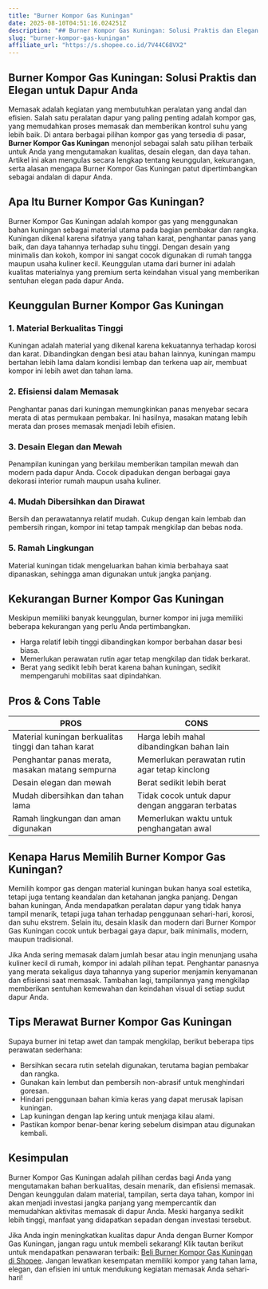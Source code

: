 ```yaml
---
title: "Burner Kompor Gas Kuningan"
date: 2025-08-10T04:51:16.024251Z
description: "## Burner Kompor Gas Kuningan: Solusi Praktis dan Elegan untuk Dapur Anda..."
slug: "burner-kompor-gas-kuningan"
affiliate_url: "https://s.shopee.co.id/7V44C68VX2"
---
```

## Burner Kompor Gas Kuningan: Solusi Praktis dan Elegan untuk Dapur Anda

Memasak adalah kegiatan yang membutuhkan peralatan yang andal dan efisien. Salah satu peralatan dapur yang paling penting adalah kompor gas, yang memudahkan proses memasak dan memberikan kontrol suhu yang lebih baik. Di antara berbagai pilihan kompor gas yang tersedia di pasar, **Burner Kompor Gas Kuningan** menonjol sebagai salah satu pilihan terbaik untuk Anda yang mengutamakan kualitas, desain elegan, dan daya tahan. Artikel ini akan mengulas secara lengkap tentang keunggulan, kekurangan, serta alasan mengapa Burner Kompor Gas Kuningan patut dipertimbangkan sebagai andalan di dapur Anda.

## Apa Itu Burner Kompor Gas Kuningan?

Burner Kompor Gas Kuningan adalah kompor gas yang menggunakan bahan kuningan sebagai material utama pada bagian pembakar dan rangka. Kuningan dikenal karena sifatnya yang tahan karat, penghantar panas yang baik, dan daya tahannya terhadap suhu tinggi. Dengan desain yang minimalis dan kokoh, kompor ini sangat cocok digunakan di rumah tangga maupun usaha kuliner kecil. Keunggulan utama dari burner ini adalah kualitas materialnya yang premium serta keindahan visual yang memberikan sentuhan elegan pada dapur Anda.

## Keunggulan Burner Kompor Gas Kuningan

### 1. Material Berkualitas Tinggi

Kuningan adalah material yang dikenal karena kekuatannya terhadap korosi dan karat. Dibandingkan dengan besi atau bahan lainnya, kuningan mampu bertahan lebih lama dalam kondisi lembap dan terkena uap air, membuat kompor ini lebih awet dan tahan lama.

### 2. Efisiensi dalam Memasak

Penghantar panas dari kuningan memungkinkan panas menyebar secara merata di atas permukaan pembakar. Ini hasilnya, masakan matang lebih merata dan proses memasak menjadi lebih efisien.

### 3. Desain Elegan dan Mewah

Penampilan kuningan yang berkilau memberikan tampilan mewah dan modern pada dapur Anda. Cocok dipadukan dengan berbagai gaya dekorasi interior rumah maupun usaha kuliner.

### 4. Mudah Dibersihkan dan Dirawat

Bersih dan perawatannya relatif mudah. Cukup dengan kain lembab dan pembersih ringan, kompor ini tetap tampak mengkilap dan bebas noda.

### 5. Ramah Lingkungan

Material kuningan tidak mengeluarkan bahan kimia berbahaya saat dipanaskan, sehingga aman digunakan untuk jangka panjang.

## Kekurangan Burner Kompor Gas Kuningan

Meskipun memiliki banyak keunggulan, burner kompor ini juga memiliki beberapa kekurangan yang perlu Anda pertimbangkan.

- Harga relatif lebih tinggi dibandingkan kompor berbahan dasar besi biasa.
- Memerlukan perawatan rutin agar tetap mengkilap dan tidak berkarat.
- Berat yang sedikit lebih berat karena bahan kuningan, sedikit mempengaruhi mobilitas saat dipindahkan.

## Pros & Cons Table

| **PROS** | **CONS** |
|---|---|
| Material kuningan berkualitas tinggi dan tahan karat | Harga lebih mahal dibandingkan bahan lain |
| Penghantar panas merata, masakan matang sempurna | Memerlukan perawatan rutin agar tetap kinclong |
| Desain elegan dan mewah | Berat sedikit lebih berat |
| Mudah dibersihkan dan tahan lama | Tidak cocok untuk dapur dengan anggaran terbatas |
| Ramah lingkungan dan aman digunakan | Memerlukan waktu untuk penghangatan awal |

## Kenapa Harus Memilih Burner Kompor Gas Kuningan?

Memilih kompor gas dengan material kuningan bukan hanya soal estetika, tetapi juga tentang keandalan dan ketahanan jangka panjang. Dengan bahan kuningan, Anda mendapatkan peralatan dapur yang tidak hanya tampil menarik, tetapi juga tahan terhadap penggunaan sehari-hari, korosi, dan suhu ekstrem. Selain itu, desain klasik dan modern dari Burner Kompor Gas Kuningan cocok untuk berbagai gaya dapur, baik minimalis, modern, maupun tradisional.

Jika Anda sering memasak dalam jumlah besar atau ingin menunjang usaha kuliner kecil di rumah, kompor ini adalah pilihan tepat. Penghantar panasnya yang merata sekaligus daya tahannya yang superior menjamin kenyamanan dan efisiensi saat memasak. Tambahan lagi, tampilannya yang mengkilap memberikan sentuhan kemewahan dan keindahan visual di setiap sudut dapur Anda.

## Tips Merawat Burner Kompor Gas Kuningan

Supaya burner ini tetap awet dan tampak mengkilap, berikut beberapa tips perawatan sederhana:

- Bersihkan secara rutin setelah digunakan, terutama bagian pembakar dan rangka.
- Gunakan kain lembut dan pembersih non-abrasif untuk menghindari goresan.
- Hindari penggunaan bahan kimia keras yang dapat merusak lapisan kuningan.
- Lap kuningan dengan lap kering untuk menjaga kilau alami.
- Pastikan kompor benar-benar kering sebelum disimpan atau digunakan kembali.

## Kesimpulan

Burner Kompor Gas Kuningan adalah pilihan cerdas bagi Anda yang mengutamakan bahan berkualitas, desain menarik, dan efisiensi memasak. Dengan keunggulan dalam material, tampilan, serta daya tahan, kompor ini akan menjadi investasi jangka panjang yang mempercantik dan memudahkan aktivitas memasak di dapur Anda. Meski harganya sedikit lebih tinggi, manfaat yang didapatkan sepadan dengan investasi tersebut.

Jika Anda ingin meningkatkan kualitas dapur Anda dengan Burner Kompor Gas Kuningan, jangan ragu untuk membeli sekarang! Klik tautan berikut untuk mendapatkan penawaran terbaik: [Beli Burner Kompor Gas Kuningan di Shopee](https://s.shopee.co.id/7V44C68VX2). Jangan lewatkan kesempatan memiliki kompor yang tahan lama, elegan, dan efisien ini untuk mendukung kegiatan memasak Anda sehari-hari!